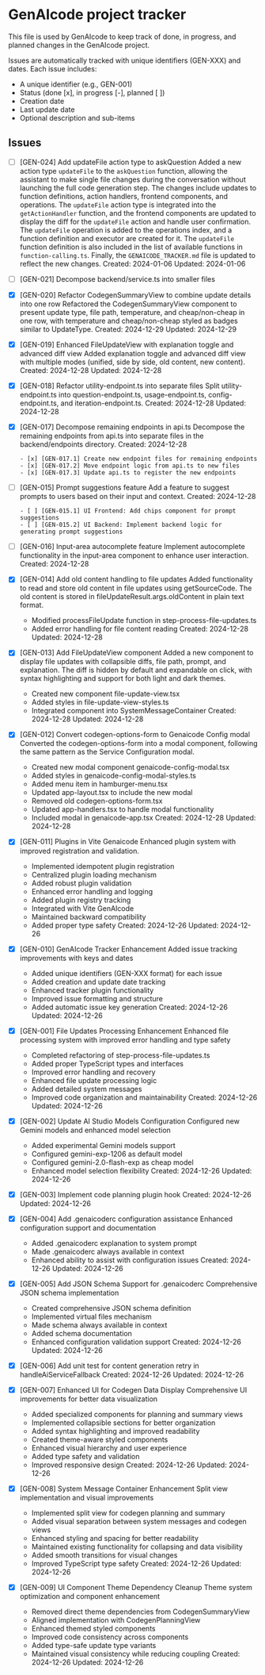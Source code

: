# GenAIcode project tracker

This file is used by GenAIcode to keep track of done, in progress, and planned changes in the GenAIcode project.

Issues are automatically tracked with unique identifiers (GEN-XXX) and dates. Each issue includes:

- A unique identifier (e.g., GEN-001)
- Status (done [x], in progress [-], planned [ ])
- Creation date
- Last update date
- Optional description and sub-items

## Issues

- [ ] [GEN-024] Add updateFile action type to askQuestion
      Added a new action type `updateFile` to the `askQuestion` function, allowing the assistant to make single file changes during the conversation without launching the full code generation step. The changes include updates to function definitions, action handlers, frontend components, and operations. The `updateFile` action type is integrated into the `getActionHandler` function, and the frontend components are updated to display the diff for the `updateFile` action and handle user confirmation. The `updateFile` operation is added to the operations index, and a function definition and executor are created for it. The `updateFile` function definition is also included in the list of available functions in `function-calling.ts`. Finally, the `GENAICODE_TRACKER.md` file is updated to reflect the new changes.
      Created: 2024-01-06
      Updated: 2024-01-06

- [ ] [GEN-021] Decompose backend/service.ts into smaller files

- [x] [GEN-020] Refactor CodegenSummaryView to combine update details into one row
      Refactored the CodegenSummaryView component to present update type, file path, temperature, and cheap/non-cheap in one row, with temperature and cheap/non-cheap styled as badges similar to UpdateType.
      Created: 2024-12-29
      Updated: 2024-12-29

- [x] [GEN-019] Enhanced FileUpdateView with explanation toggle and advanced diff view
      Added explanation toggle and advanced diff view with multiple modes (unified, side by side, old content, new content).
      Created: 2024-12-28
      Updated: 2024-12-28

- [x] [GEN-018] Refactor utility-endpoint.ts into separate files
      Split utility-endpoint.ts into question-endpoint.ts, usage-endpoint.ts, config-endpoint.ts, and iteration-endpoint.ts.
      Created: 2024-12-28
      Updated: 2024-12-28

- [x] [GEN-017] Decompose remaining endpoints in api.ts
      Decompose the remaining endpoints from api.ts into separate files in the backend/endpoints directory.
      Created: 2024-12-28

      - [x] [GEN-017.1] Create new endpoint files for remaining endpoints
      - [x] [GEN-017.2] Move endpoint logic from api.ts to new files
      - [x] [GEN-017.3] Update api.ts to register the new endpoints

- [ ] [GEN-015] Prompt suggestions feature
      Add a feature to suggest prompts to users based on their input and context.
      Created: 2024-12-28

      - [ ] [GEN-015.1] UI Frontend: Add chips component for prompt suggestions
      - [ ] [GEN-015.2] UI Backend: Implement backend logic for generating prompt suggestions

- [ ] [GEN-016] Input-area autocomplete feature
      Implement autocomplete functionality in the input-area component to enhance user interaction.
      Created: 2024-12-28

- [x] [GEN-014] Add old content handling to file updates
      Added functionality to read and store old content in file updates using getSourceCode. The old content is stored in fileUpdateResult.args.oldContent in plain text format.

  - Modified processFileUpdate function in step-process-file-updates.ts
  - Added error handling for file content reading
    Created: 2024-12-28
    Updated: 2024-12-28

- [x] [GEN-013] Add FileUpdateView component
      Added a new component to display file updates with collapsible diffs, file path, prompt, and explanation. The diff is hidden by default and expandable on click, with syntax highlighting and support for both light and dark themes.

  - Created new component file-update-view.tsx
  - Added styles in file-update-view-styles.ts
  - Integrated component into SystemMessageContainer
    Created: 2024-12-28
    Updated: 2024-12-28

- [x] [GEN-012] Convert codegen-options-form to Genaicode Config modal
      Converted the codegen-options-form into a modal component, following the same pattern as the Service Configuration modal.

  - Created new modal component genaicode-config-modal.tsx
  - Added styles in genaicode-config-modal-styles.ts
  - Added menu item in hamburger-menu.tsx
  - Updated app-layout.tsx to include the new modal
  - Removed old codegen-options-form.tsx
  - Updated app-handlers.tsx to handle modal functionality
  - Included modal in genaicode-app.tsx
    Created: 2024-12-28
    Updated: 2024-12-28

- [x] [GEN-011] Plugins in Vite Genaicode
      Enhanced plugin system with improved registration and validation.

  - Implemented idempotent plugin registration
  - Centralized plugin loading mechanism
  - Added robust plugin validation
  - Enhanced error handling and logging
  - Added plugin registry tracking
  - Integrated with Vite GenAIcode
  - Maintained backward compatibility
  - Added proper type safety
    Created: 2024-12-26
    Updated: 2024-12-26

- [x] [GEN-010] GenAIcode Tracker Enhancement
      Added issue tracking improvements with keys and dates

  - Added unique identifiers (GEN-XXX format) for each issue
  - Added creation and update date tracking
  - Enhanced tracker plugin functionality
  - Improved issue formatting and structure
  - Added automatic issue key generation
    Created: 2024-12-26
    Updated: 2024-12-26

- [x] [GEN-001] File Updates Processing Enhancement
      Enhanced file processing system with improved error handling and type safety

  - Completed refactoring of step-process-file-updates.ts
  - Added proper TypeScript types and interfaces
  - Improved error handling and recovery
  - Enhanced file update processing logic
  - Added detailed system messages
  - Improved code organization and maintainability
    Created: 2024-12-26
    Updated: 2024-12-26

- [x] [GEN-002] Update AI Studio Models Configuration
      Configured new Gemini models and enhanced model selection

  - Added experimental Gemini models support
  - Configured gemini-exp-1206 as default model
  - Configured gemini-2.0-flash-exp as cheap model
  - Enhanced model selection flexibility
    Created: 2024-12-26
    Updated: 2024-12-26

- [x] [GEN-003] Implement code planning plugin hook
      Created: 2024-12-26
      Updated: 2024-12-26

- [x] [GEN-004] Add .genaicoderc configuration assistance
      Enhanced configuration support and documentation

  - Added .genaicoderc explanation to system prompt
  - Made .genaicoderc always available in context
  - Enhanced ability to assist with configuration issues
    Created: 2024-12-26
    Updated: 2024-12-26

- [x] [GEN-005] Add JSON Schema Support for .genaicoderc
      Comprehensive JSON schema implementation

  - Created comprehensive JSON schema definition
  - Implemented virtual files mechanism
  - Made schema always available in context
  - Added schema documentation
  - Enhanced configuration validation support
    Created: 2024-12-26
    Updated: 2024-12-26

- [x] [GEN-006] Add unit test for content generation retry in handleAiServiceFallback
      Created: 2024-12-26
      Updated: 2024-12-26

- [x] [GEN-007] Enhanced UI for Codegen Data Display
      Comprehensive UI improvements for better data visualization

  - Added specialized components for planning and summary views
  - Implemented collapsible sections for better organization
  - Added syntax highlighting and improved readability
  - Created theme-aware styled components
  - Enhanced visual hierarchy and user experience
  - Added type safety and validation
  - Improved responsive design
    Created: 2024-12-26
    Updated: 2024-12-26

- [x] [GEN-008] System Message Container Enhancement
      Split view implementation and visual improvements

  - Implemented split view for codegen planning and summary
  - Added visual separation between system messages and codegen views
  - Enhanced styling and spacing for better readability
  - Maintained existing functionality for collapsing and data visibility
  - Added smooth transitions for visual changes
  - Improved TypeScript type safety
    Created: 2024-12-26
    Updated: 2024-12-26

- [x] [GEN-009] UI Component Theme Dependency Cleanup
      Theme system optimization and component enhancement

  - Removed direct theme dependencies from CodegenSummaryView
  - Aligned implementation with CodegenPlanningView
  - Enhanced themed styled components
  - Improved code consistency across components
  - Added type-safe update type variants
  - Maintained visual consistency while reducing coupling
    Created: 2024-12-26
    Updated: 2024-12-26
